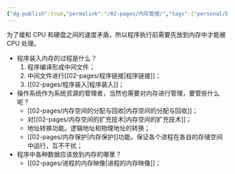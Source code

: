 ```yaml
---
{"dg-publish":true,"permalink":"/02-pages/内存管理/","tags":["personal/blog","os"]}
---
```


为了缓和 CPU 和硬盘之间的速度矛盾，所以程序执行前需要先放到内存中才能被 CPU 处理。

- 程序装入内存的过程是什么？
	 1. 程序编译形成中间文件；
	 2. 中间文件进行[[02-pages/程序链接\|程序链接]]；
	 3. [[02-pages/程序装入\|程序装入]]；
- 操作系统作为系统资源的管理者，当然也需要对内存进行管理，要管些什么呢？
	- [[02-pages/内存空间的分配与回收\|内存空间的分配与回收]]；
	- 对[[02-pages/内存空间的扩充技术\|内存空间的扩充技术]]；
	- 地址转换功能。逻辑地址和物理地址的转换；
	- [[02-pages/内存保护\|内存保护]]功能。保证各个进程在各自的存储空间中运行，互不干扰；
- 程序中各种数据应该放到内存的哪里？
	- [[02-pages/进程的内存映像\|进程的内存映像]]；

